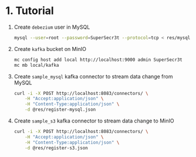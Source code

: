 # 1. Tutorial
1. Create `debezium` user in MySQL
    ```bash
    mysql --user=root --password=SuperSecr3t --protocol=tcp < res/mysql-user.sql
    ```

2. Create `kafka` bucket on MinIO
    ```bash
    mc config host add local http://localhost:9000 admin SuperSecr3t
    mc mb local/kafka
    ```

3. Create `sample_mysql` kafka connector to stream data change from MySQL
    ```bash
    curl -i -X POST http://localhost:8083/connectors/ \
        -H "Accept:application/json" \
        -H "Content-Type:application/json" \
        -d @res/register-mysql.json
    ```

3. Create `sample_s3` kafka connector to stream data change to MinIO
    ```bash
    curl -i -X POST http://localhost:8083/connectors/ \
        -H "Accept:application/json" \
        -H "Content-Type:application/json" \
        -d @res/register-s3.json
    ```
